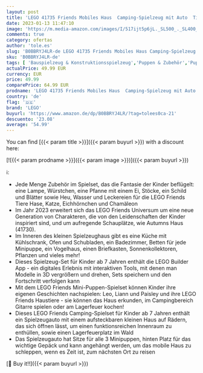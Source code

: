 ```yaml
---
layout: post
title: 'LEGO 41735 Friends Mobiles Haus  Camping-Spielzeug mit Auto  Tieren und Mini-Puppen Leo  Paisley & Liann im Wald  Geschenk zum Geburtstag aus der Serie 2023'
date: 2023-01-13 11:47:10
image: 'https://m.media-amazon.com/images/I/517ijt5p6jL._SL500_._SL400_.jpg'
comments: true
category: ofertas
author: 'tole.es'
slug: 'B0BBRYJ4LR-de LEGO 41735 Friends Mobiles Haus Camping-Spielzeug mit Auto...'
sku: 'B0BBRYJ4LR-de'
tags: [ 'Bauspielzeug & Konstruktionsspielzeug','Puppen & Zubehör','Puppensets','Spielzeug','lego','🇩🇪', ]
actualPrice: 49.99 EUR
currency: EUR
price: 49.99
comparePrice: 64.99 EUR
prodname: 'LEGO 41735 Friends Mobiles Haus  Camping-Spielzeug mit Auto  Tieren und Mini-Puppen Leo  Paisley & Liann im Wald  Geschenk zum Geburtstag aus der Serie 2023'
country: 'de'
flag: '🇩🇪'
brand: 'LEGO'
buyurl: 'https://www.amazon.de/dp/B0BBRYJ4LR/?tag=tolees0ca-21'
descuento: '23.08'
average: '54.99'
---
```


You can find [{{< param title >}}]({{< param buyurl >}}) with a discount here:

[![{{< param prodname >}}]({{< param image >}})]({{< param buyurl >}})

ℹ️:

- Jede Menge Zubehör im Spielset, das die Fantasie der Kinder beflügelt: eine Lampe, Würstchen, eine Pfanne mit einem Ei, Stöcke, ein Schild und Blätter sowie Heu, Wasser und Leckereien für die LEGO Friends Tiere Hase, Katze, Eichhörnchen und Chamäleon
- Im Jahr 2023 erweitert sich das LEGO Friends Universum um eine neue Generation von Charakteren, die von den Leidenschaften der Kinder inspiriert sind, und um aufregende Schauplätze, wie Autumns Haus (41730).
- Im Inneren des kleinen Spielzeughaus gibt es eine Küche mit Kühlschrank, Ofen und Schubladen, ein Badezimmer, Betten für jede Minipuppe, ein Vogelhaus, einen Briefkasten, Sonnenkollektoren, Pflanzen und vieles mehr!
- Dieses Spielzeug-Set für Kinder ab 7 Jahren enthält die LEGO Builder App - ein digitales Erlebnis mit interaktiven Tools, mit denen man Modelle in 3D vergrößern und drehen, Sets speichern und den Fortschritt verfolgen kann
- Mit dem LEGO Friends Mini-Puppen-Spielset können Kinder ihre eigenen Geschichten nachspielen: Leo, Liann und Paisley und ihre LEGO Friends Haustiere - sie können das Haus erkunden, im Campingbereich Gitarre spielen oder am Lagerfeuer kochen!
- Dieses LEGO Friends Camping-Spielset für Kinder ab 7 Jahren enthält ein Spielzeugauto mit einem aufsteckbaren kleinen Haus auf Rädern, das sich öffnen lässt, um einen funktionsreichen Innenraum zu enthüllen, sowie einen Lagerfeuerplatz im Wald
- Das Spielzeugauto hat Sitze für alle 3 Minipuppen, hinten Platz für das wichtige Gepäck und kann angehängt werden, um das mobile Haus zu schleppen, wenn es Zeit ist, zum nächsten Ort zu reisen

[🛒 Buy it!!]({{< param buyurl >}})
